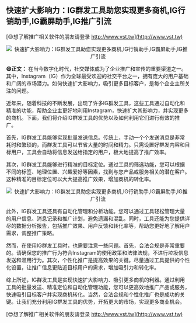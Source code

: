 ## **快速扩大影响力：IG群发工具助您实现更多商机,IG行销助手,IG霸屏助手,IG推广引流**

[😍想了解推广相关软件的朋友请登录 http://www.vst.tw](http://www.vst.tw)

 <center><img src="https://vst.tw/MP4/tuiguang/png/7.png" alt="快速扩大影响力：IG群发工具助您实现更多商机,IG行销助手,IG霸屏助手,IG推广引流"></center>

**😄正文：**
在当今数字化时代，社交媒体成为了企业推广和宣传的重要渠道之一。其中，Instagram（IG）作为全球最受欢迎的社交平台之一，拥有庞大的用户基础和广阔的市场潜力。如何快速扩大影响力，吸引更多目标客户，是每个企业主所关注的问题。

近年来，随着科技的不断发展，出现了许多IG群发工具，这些工具通过自动化和精准的功能，帮助企业主更好地利用Instagram，快速扩大其影响力，并实现更多的商机。下面，我们将介绍IG群发工具的优势以及如何利用它们进行有效的推广。

首先，IG群发工具能够实现批量发送信息。传统上，手动一个个发送消息是非常耗时和繁琐的，而群发工具可以节省大量的时间和精力。只需设置好群发内容和目标用户，工具会自动将信息发送给指定的用户，极大地提高了推广效率。

其次，IG群发工具能够进行精准的目标定位。通过工具的筛选功能，您可以根据不同的标签、地理位置、兴趣爱好等因素，找到与您产品或服务相关的潜在客户。这种精准的目标定位可以大大提高推广效果，增加商机的转化率。

 <center><img src="https://vst.tw/MP4/tuiguang/png/4.png" alt="快速扩大影响力：IG群发工具助您实现更多商机,IG行销助手,IG霸屏助手,IG推广引流"></center>

此外，IG群发工具还具有自动化管理和分析功能。您可以通过工具轻松管理大量的用户信息、消息记录和推广计划，避免遗漏和混乱。同时，工具还能为您提供详尽的数据分析报告，包括推广效果、用户反馈和转化率等，帮助您更好地了解用户需求，调整推广策略。

然而，在使用IG群发工具时，也需要注意一些问题。首先，合法合规是非常重要的。请确保您的推广行为符合Instagram的使用政策和法律法规，不进行垃圾信息发送和滥用行为。其次，个性化推广是提高效果的关键。尽量通过工具提供的个性化设置，让推广信息更贴近目标用户的需求，增加吸引力和转化率。

综上所述，IG群发工具是实现快速扩大影响力、吸引更多商机的利器。通过利用工具的批量发送、精准定位和自动化管理功能，您可以更高效地推广产品或服务，快速吸引目标客户并实现商机转化。当然，合法合规和个性化推广也是成功的关键。让我们充分利用IG群发工具的优势，开拓更大的市场，实现更多商业机会。

[😍想了解推广相关软件的朋友请登录 http://www.vst.tw](http://www.vst.tw)



